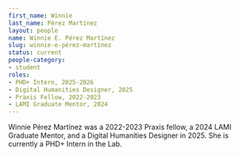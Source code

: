 ```yaml
---
first_name: Winnie
last_name: Pérez Martínez
layout: people
name: Winnie E. Pérez Martínez
slug: winnie-e-pérez-martínez
status: current
people-category:
- student
roles:
- PHD+ Intern, 2025-2026
- Digital Humanities Designer, 2025
- Praxis Fellow, 2022-2023
- LAMI Graduate Mentor, 2024
---
```

Winnie Pérez Martínez was a 2022-2023 Praxis fellow, a 2024 LAMI Graduate Mentor, and a Digital Humanities Designer in 2025. She is currently a PHD+ Intern in the Lab.
